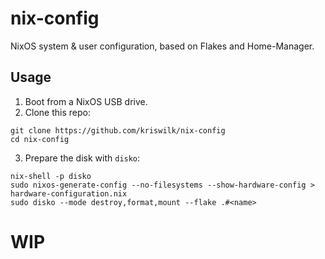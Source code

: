 # nix-config

NixOS system & user configuration, based on Flakes and Home-Manager.

## Usage

1. Boot from a NixOS USB drive.
2. Clone this repo:

```
git clone https://github.com/kriswilk/nix-config
cd nix-config
```

3. Prepare the disk with `disko`:

```
nix-shell -p disko
sudo nixos-generate-config --no-filesystems --show-hardware-config > hardware-configuration.nix
sudo disko --mode destroy,format,mount --flake .#<name>
```
# WIP